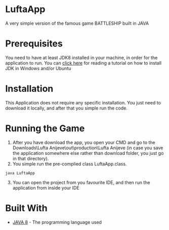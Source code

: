 # LuftaApp
A very simple version of the famous game BATTLESHIP built in JAVA

# Prerequisites
You need to have at least JDK8 installed in your machine, in order for the application to run. You can [click here](https://www3.ntu.edu.sg/home/ehchua/programming/howto/JDK_Howto.html)
for reading a tutorial on how to install JDK in Windows and/or Ubuntu

# Installation
This Application does not require any specific installation. You just need to download it locally, and after that you simple run the code.

# Running the Game
  1. After you have download the app, you open your CMD and go to the Downloads\Lufta Anijeve\out\production\Lufta Anijeve (in case you 
  save the application somewhere else rather than download folder, you just go in that directory).
  2. You simple run the pre-complied class LuftaApp.class.  
    
    java LuftaApp
    
  3. You can open the project from you favourite IDE, and then run the application from inside your IDE
  
 # Built With
* [JAVA 8](https://www.java.com/en/download/) - The programming language used


